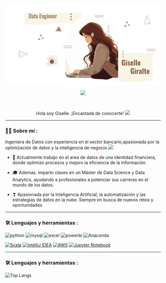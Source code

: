 <div id="header" align="center">
  <img src="https://github.com/GiselleGiralte/Giselle-Giralte/blob/main/git2.jpg" width="800"/>
</div>

<div id="badges" align="center">
  
[![](https://img.shields.io/badge/LinkedIn-0077B5?style=for-the-badge&logo=linkedin&logoColor=white)](https://www.linkedin.com/in/giselle-giralte/)



<div id="badges" align="center">
  <img src="https://visitor-badge-reloaded.herokuapp.com/badge?page_id=gisellegirale.gisellegiralte&color=00cf00" alt=""/>

Hola soy Giselle. ¡Encantada de conocerte! 
  <img src="https://media.giphy.com/media/hvRJCLFzcasrR4ia7z/giphy.gif" width="30px"/>
</h1>

---
<div id="header" align="left">

### :woman_technologist: Sobre mí :

Ingeniera de Datos con experiencia en el sector bancario,apasionada por la optimización de datos y la inteligencia de negocio.<img src="https://media1.giphy.com/media/v1.Y2lkPTc5MGI3NjExYzlweHYxa2E3amM4dHdlYzY2ZGE1aDJhY2dpeXg3a3h0dHkwcGdyZyZlcD12MV9pbnRlcm5hbF9naWZfYnlfaWQmY3Q9Zw/rvjRyn3dLSj8dqhKuv/giphy.gif" width="30"> 

 * 💼 Actualmente trabajo en el area de datos de una identidad financiera, donde optimizo procesos y mejoro la eficiencia de la información. 

 * 🎓 Ademas. imparto clases en un Máster de Data Science y Data Analytics, ayudando a profesionales a potenciar sus carreras en el mundo de los datos.

 * ❣ Apasionada por la Inteligencia Artificial, la automatización y las estrategias de datos en la nube. Siempre en busca de nuevos retos y oportunidades

---
 ### :hammer_and_wrench: Lenguajes y herramientas :
<div id="header" align="left">
    <img src="https://img.shields.io/badge/python-3670A0?style=for-the-badge&logo=python&logoColor=ffdd54" alt="python"/>
  </a>
    <img src="https://img.shields.io/badge/MySQL-6DB33F?style=for-the-badge&logo=mysql&logoColor=white" alt="mysql"/>
  </a>
 <img src="https://img.shields.io/badge/Microsoft_Excel-217346?style=for-the-badge&logo=microsoft-excel&logoColor=white" alt="excel"/>
  </a>
 <img src="https://img.shields.io/badge/Power_BI-FFBE00?style=for-the-badge&logo=Power-BI&logoColor=white" alt="powerbi"/>
  </a>
 <img src="https://img.shields.io/badge/Anaconda-%2344A833.svg?style=for-the-badge&logo=anaconda&logoColor=white" alt="Anaconda"/>
  </a> 

  [![Scala](https://img.shields.io/badge/Scala-DC322F?style=for-the-badge&logo=scala&logoColor=white)](https://www.scala-lang.org/) [![IntelliJ IDEA](https://img.shields.io/badge/IntelliJ_IDEA-000000?style=for-the-badge&logo=intellij-idea&logoColor=white)](https://www.jetbrains.com/idea/) [![AWS](https://img.shields.io/badge/AWS-FF9900?style=for-the-badge&logo=amazon-aws&logoColor=white)](https://aws.amazon.com/) [![Jupyter Notebook](https://img.shields.io/badge/Jupyter-FA0F00?style=for-the-badge&logo=jupyter&logoColor=white)](https://jupyter.org/)


</div>

---
### :hammer_and_wrench: Lenguajes y herramientas :






![Top Langs](https://github-readme-stats.vercel.app/api/top-langs/?username=bcamandone&hide_progress=true)
